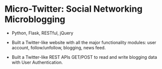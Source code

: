 # Micro-Twitter: Social Networking Microblogging

- Python, Flask, RESTful, jQuery

- Built a Twitter-like website with all the major functionality modules: user account, follow/unfollow, blogging, news feed. 
- Built a Twitter-like REST APIs GET/POST to read and write blogging data with User Authentication.
